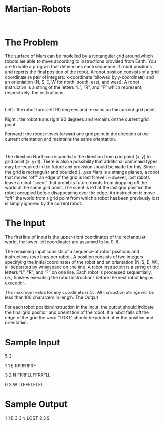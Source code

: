 # Martian-Robots
 
# The Problem 

The surface of Mars can be modelled by a rectangular grid around which robots are able to
move according to instructions provided from Earth. You are to write a program that
determines each sequence of robot positions and reports the final position of the robot.
A robot position consists of a grid coordinate (a pair of integers: x-coordinate followed by
y-coordinate) and an orientation (N, S, E, W for north, south, east, and west).
A robot instruction is a string of the letters “L”, “R”, and “F” which represent, respectively, the
instructions:
#
 Left : the robot turns left 90 degrees and remains on the current grid point.

 Right : the robot turns right 90 degrees and remains on the current grid point.

 Forward : the robot moves forward one grid point in the direction of the current orientation and maintains the same orientation.
#
The direction North corresponds to the direction from grid point (x, y) to grid point (x, y+1).
There is also a possibility that additional command types may be required in the future and
provision should be made for this.
Since the grid is rectangular and bounded (…yes Mars is a strange planet), a robot that
moves “off” an edge of the grid is lost forever. However, lost robots leave a robot “scent” that
prohibits future robots from dropping off the world at the same grid point. The scent is left at
the last grid position the robot occupied before disappearing over the edge. An instruction to
move “off” the world from a grid point from which a robot has been previously lost is simply
ignored by the current robot.

# The Input 

The first line of input is the upper-right coordinates of the rectangular world, the lower-left
coordinates are assumed to be 0, 0.

The remaining input consists of a sequence of robot positions and instructions (two lines per
robot). A position consists of two integers specifying the initial coordinates of the robot and
an orientation (N, S, E, W), all separated by whitespace on one line. A robot instruction is a
string of the letters “L”, “R”, and “F” on one line.
Each robot is processed sequentially, i.e., finishes executing the robot instructions before the
next robot begins execution.

The maximum value for any coordinate is 50.
All instruction strings will be less than 100 characters in length.
The Output 

For each robot position/instruction in the input, the output should indicate the final grid
position and orientation of the robot. If a robot falls off the edge of the grid the word “LOST”
should be printed after the position and orientation.


# Sample Input

5 3

1 1 E
RFRFRFRF

3 2 N
FRRFLLFFRRFLL

0 3 W
LLFFFLFLFL

# Sample Output

1 1 E 
3 3 N LOST 
2 3 S


